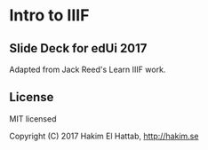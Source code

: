 # Intro to IIIF
## Slide Deck for edUi 2017
Adapted from Jack Reed's Learn IIIF work.


## License

MIT licensed

Copyright (C) 2017 Hakim El Hattab, http://hakim.se
